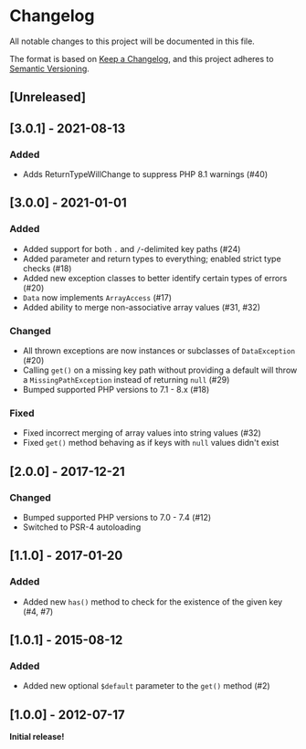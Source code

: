 # Changelog

All notable changes to this project will be documented in this file.

The format is based on [Keep a Changelog](https://keepachangelog.com/en/1.0.0/),
and this project adheres to [Semantic Versioning](https://semver.org/spec/v2.0.0.html).

## [Unreleased]

## [3.0.1] - 2021-08-13

### Added

 - Adds ReturnTypeWillChange to suppress PHP 8.1 warnings (#40)

## [3.0.0] - 2021-01-01

### Added
 - Added support for both `.` and `/`-delimited key paths (#24)
 - Added parameter and return types to everything; enabled strict type checks (#18)
 - Added new exception classes to better identify certain types of errors (#20)
 - `Data` now implements `ArrayAccess` (#17)
 - Added ability to merge non-associative array values (#31, #32)

### Changed
 - All thrown exceptions are now instances or subclasses of `DataException` (#20)
 - Calling `get()` on a missing key path without providing a default will throw a `MissingPathException` instead of returning `null` (#29)
 - Bumped supported PHP versions to 7.1 - 8.x (#18)

### Fixed
 - Fixed incorrect merging of array values into string values (#32)
 - Fixed `get()` method behaving as if keys with `null` values didn't exist

## [2.0.0] - 2017-12-21

### Changed
 - Bumped supported PHP versions to 7.0 - 7.4 (#12)
 - Switched to PSR-4 autoloading

## [1.1.0] - 2017-01-20

### Added
 - Added new `has()` method to check for the existence of the given key (#4, #7)

## [1.0.1] - 2015-08-12

### Added
 - Added new optional `$default` parameter to the `get()` method (#2)

## [1.0.0] - 2012-07-17

**Initial release!**
